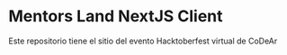 # Mentors Land NextJS Client

Este repositorio tiene el sitio del evento Hacktoberfest virtual de CoDeAr
